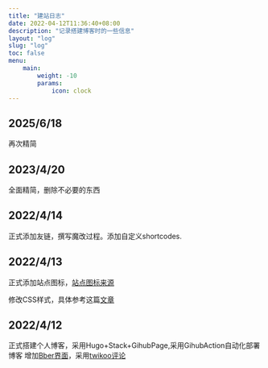 ```yaml
---
title: "建站日志"
date: 2022-04-12T11:36:40+08:00
description: "记录搭建博客时的一些信息"
layout: "log"
slug: "log"
toc: false
menu:
    main: 
        weight: -10
        params:
            icon: clock
---
```

## 2025/6/18
再次精简
## 2023/4/20
全面精简，删除不必要的东西
## 2022/4/14
正式添加友链，撰写魔改过程。添加自定义shortcodes.
## 2022/4/13
正式添加站点图标，[站点图标来源](https://realfavicongenerator.net/)

修改CSS样式，具体参考这篇[文章](https://blog.echosec.top/p/custom-hugo-theme-styles/)

## 2022/4/12
正式搭建个人博客，采用Hugo+Stack+GihubPage,采用GihubAction自动化部署博客
增加[Bber界面](https://zl-maker.github.io/p/hugo-suosuo/)，采用[twikoo评论](https://twikoo.js.org/)